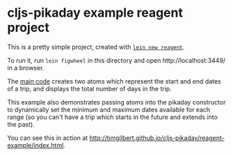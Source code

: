 # cljs-pikaday example reagent project

This is a pretty simple project, created with 
[`lein new reagent`](https://github.com/reagent-project/reagent-template). 

To run it, run `lein figwheel` in this directory and open http://localhost:3449/
in a browser.

The [main code](src/cljs/cljs_pikaday_reagent_example/core.cljs) 
creates two atoms which represent the start and end dates of a trip, and 
displays the total number of days in the trip.

This example also demonstrates passing atoms into the pikaday constructor 
to dynamically set the minimum and maximum dates available for each range 
(so you can't have a trip which starts in the future and extends into the 
past).

You can see this in action at 
http://timgilbert.github.io/cljs-pikaday/reagent-example/index.html.
